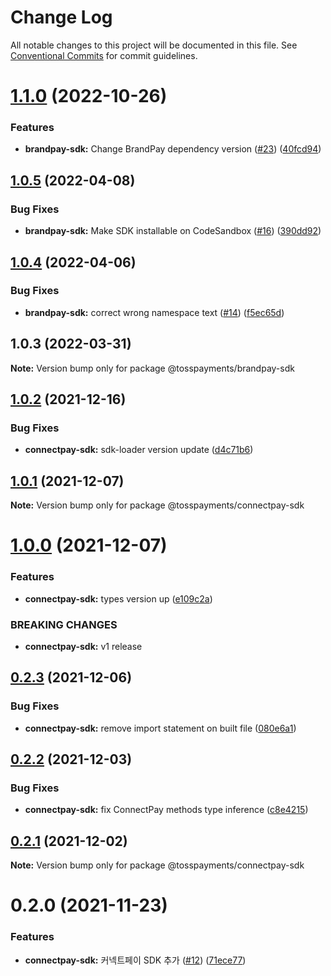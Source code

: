 # Change Log

All notable changes to this project will be documented in this file.
See [Conventional Commits](https://conventionalcommits.org) for commit guidelines.

# [1.1.0](https://github.com/tosspayments/browser-sdk/compare/@tosspayments/brandpay-sdk@1.0.5...@tosspayments/brandpay-sdk@1.1.0) (2022-10-26)


### Features

* **brandpay-sdk:** Change BrandPay dependency version ([#23](https://github.com/tosspayments/browser-sdk/issues/23)) ([40fcd94](https://github.com/tosspayments/browser-sdk/commit/40fcd94a569da8907ec6c3636d8004e7fd391aa2))





## [1.0.5](https://github.com/tosspayments/browser-sdk/compare/@tosspayments/brandpay-sdk@1.0.4...@tosspayments/brandpay-sdk@1.0.5) (2022-04-08)


### Bug Fixes

* **brandpay-sdk:** Make SDK installable on CodeSandbox ([#16](https://github.com/tosspayments/browser-sdk/issues/16)) ([390dd92](https://github.com/tosspayments/browser-sdk/commit/390dd923550cd760cd0156988f82de78ee339b9a))





## [1.0.4](https://github.com/tosspayments/browser-sdk/compare/@tosspayments/brandpay-sdk@1.0.3...@tosspayments/brandpay-sdk@1.0.4) (2022-04-06)


### Bug Fixes

* **brandpay-sdk:** correct wrong namespace text ([#14](https://github.com/tosspayments/browser-sdk/issues/14)) ([f5ec65d](https://github.com/tosspayments/browser-sdk/commit/f5ec65dad50fdde1491b8ce6a3cafca22bdede29))





## 1.0.3 (2022-03-31)

**Note:** Version bump only for package @tosspayments/brandpay-sdk





## [1.0.2](https://github.com/tosspayments/browser-sdk/compare/@tosspayments/connectpay-sdk@1.0.1...@tosspayments/connectpay-sdk@1.0.2) (2021-12-16)


### Bug Fixes

* **connectpay-sdk:** sdk-loader version update ([d4c71b6](https://github.com/tosspayments/browser-sdk/commit/d4c71b6cc5dc17399aa7c1de83acb8e5b3bd7f96))





## [1.0.1](https://github.com/tosspayments/browser-sdk/compare/@tosspayments/connectpay-sdk@1.0.0...@tosspayments/connectpay-sdk@1.0.1) (2021-12-07)

**Note:** Version bump only for package @tosspayments/connectpay-sdk





# [1.0.0](https://github.com/tosspayments/browser-sdk/compare/@tosspayments/connectpay-sdk@0.2.3...@tosspayments/connectpay-sdk@1.0.0) (2021-12-07)


### Features

* **connectpay-sdk:** types version up ([e109c2a](https://github.com/tosspayments/browser-sdk/commit/e109c2a065a212faec8f2da3983c1dce98ed3165))


### BREAKING CHANGES

* **connectpay-sdk:** v1 release





## [0.2.3](https://github.com/tosspayments/browser-sdk/compare/@tosspayments/connectpay-sdk@0.2.2...@tosspayments/connectpay-sdk@0.2.3) (2021-12-06)


### Bug Fixes

* **connectpay-sdk:** remove import statement on built file ([080e6a1](https://github.com/tosspayments/browser-sdk/commit/080e6a142333d277226bf2fcbce4e9c118cdb3ec))





## [0.2.2](https://github.com/tosspayments/browser-sdk/compare/@tosspayments/connectpay-sdk@0.2.1...@tosspayments/connectpay-sdk@0.2.2) (2021-12-03)


### Bug Fixes

* **connectpay-sdk:** fix ConnectPay methods type inference ([c8e4215](https://github.com/tosspayments/browser-sdk/commit/c8e4215b9d25cd7677a1eae13f247112b5c27cd5))





## [0.2.1](https://github.com/tosspayments/browser-sdk/compare/@tosspayments/connectpay-sdk@0.2.0...@tosspayments/connectpay-sdk@0.2.1) (2021-12-02)

**Note:** Version bump only for package @tosspayments/connectpay-sdk





# 0.2.0 (2021-11-23)


### Features

* **connectpay-sdk:** 커넥트페이 SDK 추가  ([#12](https://github.com/tosspayments/browser-sdk/issues/12)) ([71ece77](https://github.com/tosspayments/browser-sdk/commit/71ece777b2f7becf0b38db826d160b2fce8d088b))
